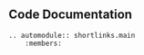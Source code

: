 
```{include} README.md
```

## Code Documentation

```{eval-rst}
.. automodule:: shortlinks.main
    :members:
```